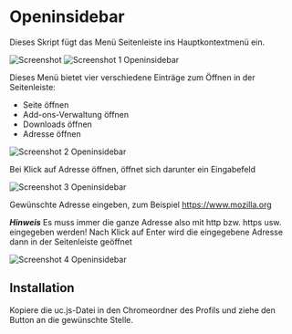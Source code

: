 # Openinsidebar

Dieses Skript fügt das Menü Seitenleiste ins Hauptkontextmenü ein.

![Screenshot](https://github.com/Endor8/userChrome.js/blob/master/Firefox-57/OpenInSidebar/Bild%20001.png)
![Screenshot 1 Openinsidebar](https://github.com/ardiman/userChrome.js/raw/master/openinsidebar/scr_openinsidebar_1.png)

Dieses Menü bietet vier verschiedene Einträge zum Öffnen in der Seitenleiste:
* Seite öffnen
* Add-ons-Verwaltung öffnen
* Downloads öffnen
* Adresse öffnen

![Screenshot 2 Openinsidebar](https://github.com/ardiman/userChrome.js/raw/master/openinsidebar/scr_openinsidebar_2.png)

Bei Klick auf Adresse öffnen, öffnet sich darunter ein Eingabefeld

![Screenshot 3 Openinsidebar](https://github.com/ardiman/userChrome.js/raw/master/openinsidebar/scr_openinsidebar_3.png)

Gewünschte Adresse eingeben, zum Beispiel
https://www.mozilla.org

***Hinweis***
Es muss immer die ganze Adresse also mit http bzw. https usw. eingegeben werden!
Nach Klick auf Enter wird die eingegebene Adresse dann in der Seitenleiste geöffnet

![Screenshot 4 Openinsidebar](https://github.com/ardiman/userChrome.js/raw/master/openinsidebar/scr_openinsidebar_4.png)

## Installation

Kopiere die uc.js-Datei in den Chromeordner des Profils und ziehe den Button an die gewünschte Stelle.

